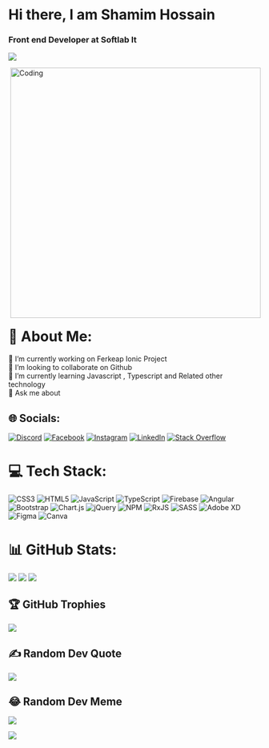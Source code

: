 
<h1>Hi there, I am Shamim Hossain</h1>

### Front end Developer at Softlab It

![](https://media.licdn.com/dms/image/D5616AQEzFdehF6wZ8Q/profile-displaybackgroundimage-shrink_350_1400/0/1690638571503?e=1696464000&v=beta&t=73L-d0WEk4Q41fOQK0vgBdWmvtilszoHDSn-Izy303M)

<img align="right" alt="Coding" width="500" style="margin-bottom:20" src="https://media.tenor.com/rePDfDWO3XoAAAAd/hacking.gif">


# 💫 **About Me**:
🔭 I’m currently working on  Ferkeap Ionic Project<br>👯 I’m looking to collaborate on Github<br>🌱 I’m currently learning Javascript , Typescript and Related other technology<br>💬 Ask me about



## 🌐 Socials:
[![Discord](https://img.shields.io/badge/Discord-%237289DA.svg?logo=discord&logoColor=white)](https://discord.gg/_shamimhossain) [![Facebook](https://img.shields.io/badge/Facebook-%231877F2.svg?logo=Facebook&logoColor=white)](https://facebook.com/https://www.facebook.com/profile.php?id=100076439873973) [![Instagram](https://img.shields.io/badge/Instagram-%23E4405F.svg?logo=Instagram&logoColor=white)](https://instagram.com/https://www.instagram.com/shamimhossain484215/) [![LinkedIn](https://img.shields.io/badge/LinkedIn-%230077B5.svg?logo=linkedin&logoColor=white)](https://linkedin.com/in/https://www.linkedin.com/in/shamim-hossain-a66617267/) [![Stack Overflow](https://img.shields.io/badge/-Stackoverflow-FE7A16?logo=stack-overflow&logoColor=white)](https://stackoverflow.com/users/https://stackoverflow.com/users/22310464/shamim-hossain) 

# 💻 Tech Stack:
![CSS3](https://img.shields.io/badge/css3-%231572B6.svg?style=for-the-badge&logo=css3&logoColor=white) ![HTML5](https://img.shields.io/badge/html5-%23E34F26.svg?style=for-the-badge&logo=html5&logoColor=white) ![JavaScript](https://img.shields.io/badge/javascript-%23323330.svg?style=for-the-badge&logo=javascript&logoColor=%23F7DF1E) ![TypeScript](https://img.shields.io/badge/typescript-%23007ACC.svg?style=for-the-badge&logo=typescript&logoColor=white) ![Firebase](https://img.shields.io/badge/firebase-%23039BE5.svg?style=for-the-badge&logo=firebase) ![Angular](https://img.shields.io/badge/angular-%23DD0031.svg?style=for-the-badge&logo=angular&logoColor=white) ![Bootstrap](https://img.shields.io/badge/bootstrap-%23563D7C.svg?style=for-the-badge&logo=bootstrap&logoColor=white) ![Chart.js](https://img.shields.io/badge/chart.js-F5788D.svg?style=for-the-badge&logo=chart.js&logoColor=white) ![jQuery](https://img.shields.io/badge/jquery-%230769AD.svg?style=for-the-badge&logo=jquery&logoColor=white) ![NPM](https://img.shields.io/badge/NPM-%23000000.svg?style=for-the-badge&logo=npm&logoColor=white) ![RxJS](https://img.shields.io/badge/rxjs-%23B7178C.svg?style=for-the-badge&logo=reactivex&logoColor=white) ![SASS](https://img.shields.io/badge/SASS-hotpink.svg?style=for-the-badge&logo=SASS&logoColor=white) ![Adobe XD](https://img.shields.io/badge/Adobe%20XD-470137?style=for-the-badge&logo=Adobe%20XD&logoColor=#FF61F6) 	![Figma](https://img.shields.io/badge/figma-%23F24E1E.svg?style=for-the-badge&logo=figma&logoColor=white) ![Canva](https://img.shields.io/badge/Canva-%2300C4CC.svg?style=for-the-badge&logo=Canva&logoColor=white)
# 📊 GitHub Stats:
![](https://github-readme-stats.vercel.app/api?username=Shamimhossain24&theme=radical&hide_border=true&include_all_commits=true&count_private=true)
![](https://github-readme-streak-stats.herokuapp.com/?user=Shamimhossain24&theme=radical&hide_border=true)
![](https://github-readme-stats.vercel.app/api/top-langs/?username=Shamimhossain24&theme=radical&hide_border=true&include_all_commits=true&count_private=true&layout=compact)

## 🏆 GitHub Trophies
![](https://github-profile-trophy.vercel.app/?username=Shamimhossain24&theme=radical&no-frame=true&no-bg=false&margin-w=4)

## ✍️ Random Dev Quote
![](https://quotes-github-readme.vercel.app/api?type=horizontal&theme=radical)

## 😂 Random Dev Meme

![](https://www.freecodecamp.org/news/content/images/2019/07/panel-3-1.png)

[![](https://visitcount.itsvg.in/api?id=Shamimhossain24&icon=2&color=1)](https://visitcount.itsvg.in)

<!-- Proudly created with GPRM ( https://gprm.itsvg.in ) -->

